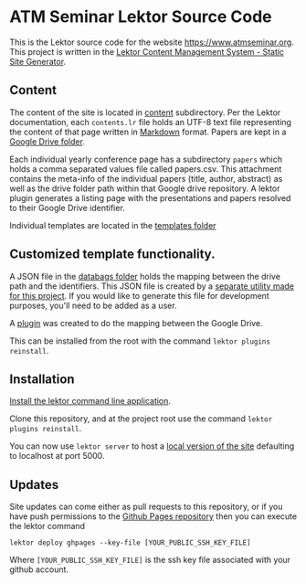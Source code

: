 # ATM Seminar Lektor Source Code

This is the Lektor source code for the website https://www.atmseminar.org.  This project is written in the [Lektor Content Management System - Static Site Generator](https://www.getlektor.com).

## Content

The content of the site is located in [content](./content/) subdirectory.  Per the Lektor documentation, each `contents.lr` file holds an UTF-8 text file representing the content of that page written in [Markdown](https://commonmark.org/help/) format.  Papers are kept in a [Google Drive folder](https://drive.google.com/drive/folders/1aD26KOoAl1_jifbvZN8mU8ZD8jA1vj4T?usp=sharing).  

Each individual yearly conference page has a subdirectory `papers` which holds a comma separated values file called papers.csv.  This attachment contains the meta-info of the individual papers (title, author, abstract) as well as the drive folder path within that Google drive repository.  A lektor plugin generates a listing page with the presentations and papers resolved to their Google Drive identifier.

Individual templates are located in the [templates folder](./templates/)

## Customized template functionality.

A JSON file in the [databags folder](./databags/) holds the mapping between the drive path and the identifiers.  This JSON file is created by a [separate utility made for this project](https://github.com/atmseminar-org/pydrivelist).  If you would like to generate this file for development purposes, you'll need to be added as a user.  

A [plugin](./packages/conference-template-functions) was created to do the mapping between the Google Drive.

This can be installed from the root with the command `lektor plugins reinstall`.

## Installation

[Install the lektor command line application](https://www.getlektor.com/docs/installation/).

Clone this repository, and at the project root use the command `lektor plugins reinstall`.

You can now use `lektor server` to host a [local version of the site](http://localhost:5000/) defaulting to localhost at port 5000.

## Updates

Site updates can come either as pull requests to this repository, or if you have push permissions to the [Github Pages repository](https://github.com/atmseminar-org/atmseminar-org.github.io) then you can execute the lektor command

`lektor deploy ghpages --key-file [YOUR_PUBLIC_SSH_KEY_FILE]`

Where `[YOUR_PUBLIC_SSH_KEY_FILE]` is the ssh key file associated with your github account.
